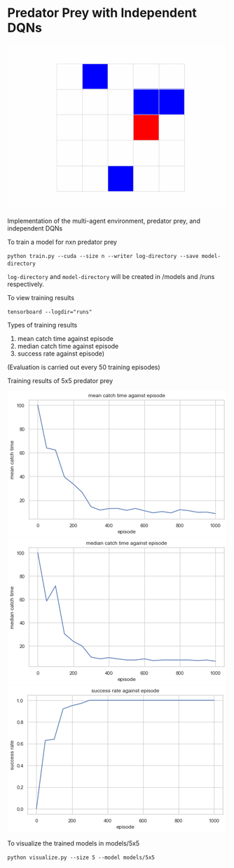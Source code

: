 # Predator Prey with Independent DQNs

![image info](./images/5x5-visualization.gif)

Implementation of the multi-agent environment, predator prey, and independent DQNs

To train a model for nxn predator prey

`python train.py --cuda --size n --writer log-directory --save model-directory`

`log-directory` and `model-directory` will be created in /models and /runs respectively.

To view training results 

`tensorboard --logdir="runs"`

Types of training results

1. mean catch time against episode
1. median catch time against episode
1. success rate against episode)

(Evaluation is carried out every 50 training episodes)

Training results of 5x5 predator prey

![image info](./images/5x5-mean.png)
![image info](./images/5x5-median.png)
![image info](./images/5x5-success-rate.png)

To visualize the trained models in models/5x5

`python visualize.py --size 5 --model models/5x5`